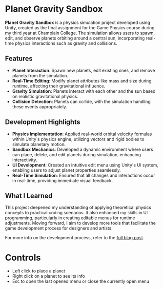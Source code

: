 # Planet Gravity Sandbox

**Planet Gravity Sandbox** is a physics simulation project developed using Unity, created as the final assignment for the Game Physics course during my third year at Champlain College. The simulation allows users to spawn, edit, and observe planets orbiting around a central sun, incorporating real-time physics interactions such as gravity and collisions.

## Features
- **Planet Interaction**: Spawn new planets, edit existing ones, and remove planets from the simulation.
- **Real-Time Editing**: Modify planet attributes like mass and size during runtime, affecting their gravitational influence.
- **Gravity Simulation**: Planets interact with each other and the sun based on realistic gravitational physics.
- **Collision Detection**: Planets can collide, with the simulation handling these events appropriately.

## Development Highlights
- **Physics Implementation**: Applied real-world orbital velocity formulas within Unity's physics engine, utilizing vectors and rigid bodies to simulate planetary motion.
- **Sandbox Mechanics**: Developed a dynamic environment where users can place, delete, and edit planets during simulation, enhancing interactivity.
- **UI Development**: Created an intuitive edit menu using Unity's UI system, enabling users to adjust planet properties seamlessly.
- **Real-Time Simulation**: Ensured that all changes and interactions occur in real-time, providing immediate visual feedback.

## What I Learned
This project deepened my understanding of applying theoretical physics concepts to practical coding scenarios. It also enhanced my skills in UI programming, particularly in creating editable menus for runtime adjustments. Moving forward, I aim to develop more tools that facilitate the game development process for designers and artists.

For more info on the development process, refer to the [full blog post](https://jeffreypopek.dev/blog-grav-sim.html).

# Controls
- Left click to place a planet
- Right click on a planet to see its info
- Esc to open the last opened menu or close the currently open menu
